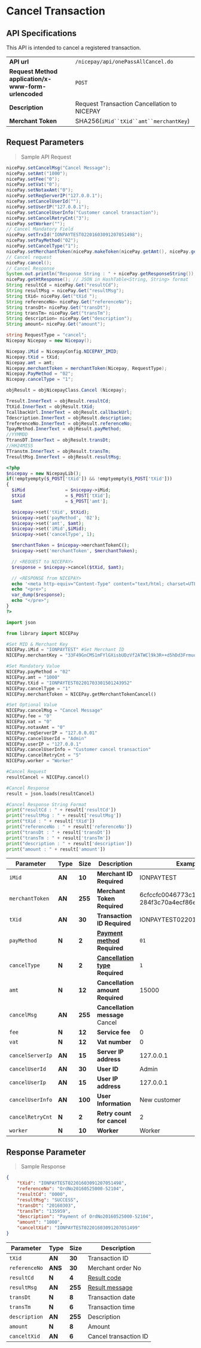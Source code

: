 # Cancel Transaction
## API Specifications
This API is intended to cancel a registered transaction.

|                                                          |                                             |
| -------------------------------------------------------- | ------------------------------------------- |
| **API url**                                              | `/nicepay/api/onePassAllCancel.do`          |
| **Request Method** **application/x-www-form-urlencoded** | `POST`                                      |
| **Description**                                          | Request Transaction Cancellation to NICEPAY |
| **Merchant Token**                                       | SHA256(`iMid``tXid``amt``merchantKey`)      |


## Request Parameters

> Sample API Request

```java
nicePay.setCancelMsg("Cancel Message");    
nicePay.setAmt("1000");    
nicePay.setFee("0");    
nicePay.setVat("0");    
nicePay.setNotaxAmt("0");    
nicePay.setReqServerIP("127.0.0.1");    
nicePay.setCancelUserId("");    
nicePay.setUserIP("127.0.0.1");    
nicePay.setCancelUserInfo("Customer cancel transaction");    
nicePay.setCancelRetryCnt("3");    
nicePay.setWorker("");    
// Cancel Mandatory Field    
nicePay.setTrxId("IONPAYTEST02201603091207051498");    
nicePay.setPayMethod("02");    
nicePay.setCancelType("1");    
nicePay.setMerchantToken(nicePay.makeToken(nicePay.getAmt(), nicePay.getTrxId()));    
// Cancel request    
nicePay.cancel();    
// Cancel Response    
System.out.println("Response String : " + nicePay.getResponseString()); // JSON in String format    
nicePay.getHtResponse(); // JSON in HashTable<String, String> format    
String resultCd = nicePay.Get("resultCd");         
String resultMsg = nicePay.Get("resultMsg");         
String tXid= nicePay.Get("tXid ");         
String referenceNo= nicePay.Get("referenceNo");   
String transDt= nicePay.Get("transDt");   
String transTm= nicePay.Get("transTm");   
String description= nicePay.Get("description");   
String amount= nicePay.Get("amount");
```

```csharp
string RequestType = "cancel";
Nicepay Nicepay = new Nicepay();

Nicepay.iMid = NicepayConfig.NICEPAY_IMID;
Nicepay.tXid = tXid;
Nicepay.amt = amt;
Nicepay.merchantToken = merchantToken(Nicepay, RequestType);
Nicepay.PayMethod = "02";
Nicepay.cancelType = "1";

objResult = objNicepayClass.Cancel (Nicepay);

Tresult.InnerText = objResult.resultCd;
TtXid.InnerText = objResult.tXid;
TcallbackUrl.InnerText = objResult.callbackUrl;
Tdescription.InnerText = objResult.description;
TreferenceNo.InnerText = objResult.referenceNo;
TpayMethod.InnerText = objResult.payMethod;
//YYMMDD
TtransDT.InnerText = objResult.transDt;
//HH24MISS
TTranstm.InnerText = objResult.transTm;
TresultMsg.InnerText = objResult.resultMsg;
```

```php
<?php
$nicepay = new NicepayLib();  
if(!emptyempty($_POST['tXid']) && !emptyempty($_POST['tXid']))  
{  
  $iMid               = $nicepay->iMid;  
  $tXid               = $_POST['tXid'];  
  $amt                = $_POST['amt'];  

  $nicepay->set('tXid', $tXid);  
  $nicepay->set('payMethod', '02');  
  $nicepay->set('amt', $amt);  
  $nicepay->set('iMid',$iMid);  
  $nicepay->set('cancelType', 1);  

  $merchantToken = $nicepay->merchantTokenC();  
  $nicepay->set('merchantToken', $merchantToken);  

  // <REQUEST to NICEPAY>  
  $response = $nicepay->cancel($tXid, $amt);  

  // <RESPONSE from NICEPAY>  
  echo '<meta http-equiv="Content-Type" content="text/html; charset=UTF-8">';  
  echo "<pre>";  
  var_dump($response);  
  echo "</pre>";
}
?>
```

```python
import json  

from library import NICEPay  

#Set MID & Merchant Key  
NICEPay.iMid = "IONPAYTEST" #Set Merchant ID  
NICEPay.merchantKey = "33F49GnCMS1mFYlGXisbUDzVf2ATWCl9k3R++d5hDd3Frmuos/XLx8XhXpe+LDYAbpGKZYSwtlyyLOtS/8aD7A==" #Set Merchant Key  

#Set Mandatory Value  
NICEPay.payMethod = "02"  
NICEPay.amt = "1000"  
NICEPay.tXid = "IONPAYTEST02201703301501243952"  
NICEPay.cancelType = "1"  
NICEPay.merchantToken = NICEPay.getMerchantTokenCancel()  

#Set Optional Value  
NICEPay.cancelMsg = "Cancel Message"  
NICEPay.fee = "0"  
NICEPay.vat = "0"  
NICEPay.notaxAmt = "0"  
NICEPay.reqServerIP = "127.0.0.01"  
NICEPay.cancelUserId = "Admin"  
NICEPay.userIP = "127.0.0.1"  
NICEPay.cancelUserInfo = "Customer cancel transaction"  
NICEPay.cancelRetryCnt = "5"  
NICEPay.worker = "Worker"  

#Cancel Request  
resultCancel = NICEPay.cancel()  

#Cancel Response  
result = json.loads(resultCancel)  

#Cancel Response String Format  
print("resultCd : " + result['resultCd'])  
print("resultMsg : " + result['resultMsg'])  
print("tXid : " + result['tXid'])  
print("referenceNo : " + result['referenceNo'])  
print("transDt : " + result['transDt'])  
print("transTm : " + result['transTm'])
print("description : " + result['description'])
print("amount : " + result['amount'])
```

| Parameter        | **Type** | **Size** | **Description**                 	                      | Example Value                                                		 |
| --------------   | -------- | -------- | -----------------------------------                    | ------------------------------------------------------------ 		 |
| `iMid`           | **AN**   | **10**   | **Merchant ID** **Required**                           | IONPAYTEST                                                   		 |
| `merchantToken`  | **AN**   | **255**  | **Merchant Token** **Required**                        | 6cfccfc0046773c1b89d8e98f8b596c<br>284f3c70a4ecf86eba14c18944b74bcd  |
| `tXid`           | **AN**   | **30**   | **Transaction ID** **Required**                        | IONPAYTEST02201607291027025291                                		 |
| `payMethod`      | **N**    | **2**    | **[Payment method](#payment-method)** **Required**     | `01`                                     		                     |
| `cancelType`     | **N**    | **2**    | **[Cancellation type](#cancel-type)** **Required**     | `1`                                      		                     |
| `amt`            | **N**    | **12**   | **Cancellation amount** **Required**                   | 15000                                                         		 |
| `cancelMsg`      | **AN**   | **255**  | **Cancellation message**         	                   Cancel                                                        		 |
| `fee`            | **N**    | **12**   | **Service fee**                 	                      | 0                                                             		 |
| `vat`            | **N**    | **12**   | **Vat number**                  	                      | 0                                                             		 |
| `cancelServerIp` | **AN**   | **15**   | **Server IP address**           	                      | 127.0.0.1                                                     		 |
| `cancelUserId`   | **AN**   | **30**   | **User ID**                     	                      | Admin                                                         		 |
| `cancelUserIp`   | **AN**   | **15**   | **User IP address**             	                      | 127.0.0.1                                                     		 |
| `cancelUserInfo` | **AN**   | **100**  | **User Information**            	                      | New customer                                                  		 |
| `cancelRetryCnt` | **N**    | **2**    | **Retry count for cancel**      	                      | 2                                                             		 |
| `worker`         | **N**    | **10**   | **Worker**                      	                      | Worker                                                        		 |
                      
## Response Parameter

> Sample Response

```json
{
    "tXid": "IONPAYTEST02201603091207051498",
    "referenceNo": "OrdNo20160525000-52104",
    "resultCd": "0000",
    "resultMsg": "SUCCESS",
    "transDt": "20160303",
    "transTm": "135959",
    "description": "Payment of OrdNo20160525000-52104",
    "amount": "1000",
    "canceltXid": "IONPAYTEST02201603091207051499"
}
```

| Parameter   	| **Type** | **Size** | Description                          |
| ----------- 	| -------- | -------- | ---------------------                |
| `tXid`        | **AN**   | **30**   | Transaction ID                       |
| `referenceNo` | **ANS**  | **30**   | Merchant order No                    |
| `resultCd`    | **N**    | **4**    | [Result code](#error-code)           |
| `resultMsg`   | **AN**   | **255**  | [Result message](#error-code)        |
| `transDt`     | **N**    | **8**    | Transaction date                     |
| `transTm`     | **N**    | **6**    | Transaction time                     |
| `description` | **AN**   | **255**  | Description                          |
| `amount`      | **N**    | **8**    | Amount                               |
| `canceltXid`  | **AN**   | **6**    | Cancel transaction ID                |
